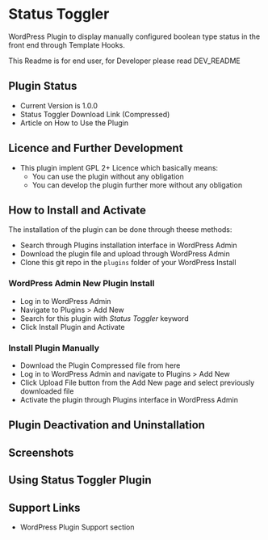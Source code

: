 # Status Toggler

WordPress Plugin to display manually configured boolean type status in the front end through Template Hooks.

This Readme is for end user, for Developer please read DEV_README

## Plugin Status

* Current Version is 1.0.0
* Status Toggler Download Link (Compressed)
* Article on How to Use the Plugin

## Licence and Further Development

* This plugin implent GPL 2+ Licence which basically means:
	* You can use the plugin without any obligation
	* You can develop the plugin further more without any obligation


## How to Install and Activate

The installation of the plugin can be done through theese methods:

* Search through Plugins installation interface in WordPress Admin
* Download the plugin file and upload through WordPress Admin
* Clone this git repo in the `plugins` folder of your WordPress Install

### WordPress Admin New Plugin Install

* Log in to WordPress Admin
* Navigate to Plugins > Add New
* Search for this plugin with *Status Toggler* keyword
* Click Install Plugin and Activate

### Install Plugin Manually

* Download the Plugin Compressed file from here
* Log in to WordPress Admin and navigate to Plugins > Add New
* Click Upload File button from the Add New page and select previously downloaded file
* Activate the plugin through Plugins interface in WordPress Admin

## Plugin Deactivation and Uninstallation

## Screenshots

## Using Status Toggler Plugin

## Support Links

* WordPress Plugin Support section